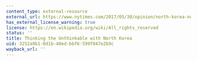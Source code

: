 ```yaml
---
content_type: external-resource
external_url: https://www.nytimes.com/2017/05/30/opinion/north-korea-nuclear-crisis-donald-trump.html
has_external_license_warning: true
license: https://en.wikipedia.org/wiki/All_rights_reserved
status: ''
title: Thinking the Unthinkable with North Korea
uid: 3252a9b1-0d1b-40ed-bbf6-599f047e2b9c
wayback_url: ''
---
```

